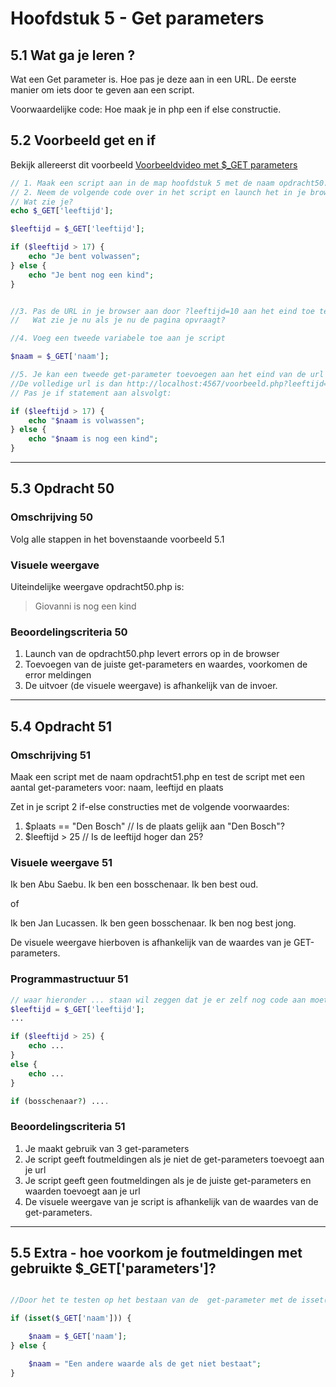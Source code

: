 # Hoofdstuk 5 - Get parameters

## 5.1 Wat ga je leren ?

Wat een Get parameter is. Hoe pas je deze aan in een URL. De eerste manier om iets door te geven aan een script.

Voorwaardelijke code: Hoe maak je in php een if else constructie.

## 5.2 Voorbeeld get en if

Bekijk allereerst dit voorbeeld
[Voorbeeldvideo met $_GET parameters](https://mix.office.com/watch/16sdvrg08ufjb)

~~~php
// 1. Maak een script aan in de map hoofdstuk 5 met de naam opdracht50.php
// 2. Neem de volgende code over in het script en launch het in je browser
// Wat zie je?
echo $_GET['leeftijd'];

$leeftijd = $_GET['leeftijd'];

if ($leeftijd > 17) {
    echo "Je bent volwassen";
} else {
    echo "Je bent nog een kind";
}


//3. Pas de URL in je browser aan door ?leeftijd=10 aan het eind toe te voegen
//   Wat zie je nu als je nu de pagina opvraagt?

//4. Voeg een tweede variabele toe aan je script

$naam = $_GET['naam'];

//5. Je kan een tweede get-parameter toevoegen aan het eind van de url door bijv &naam=Abu Saebu toe te voegen
//De volledige url is dan http://localhost:4567/voorbeeld.php?leeftijd=52&naam=Abu Saebu
// Pas je if statement aan alsvolgt:

if ($leeftijd > 17) {
    echo "$naam is volwassen";
} else {
    echo "$naam is nog een kind";
}

~~~

---
## 5.3 Opdracht 50

### Omschrijving 50
Volg alle stappen in het bovenstaande voorbeeld 5.1

### Visuele weergave
Uiteindelijke weergave opdracht50.php is:

> Giovanni is nog een kind

### Beoordelingscriteria 50
1. Launch van de opdracht50.php levert errors op in de browser
2. Toevoegen van de juiste get-parameters en waardes, voorkomen de error meldingen
3. De uitvoer (de visuele weergave) is afhankelijk van de invoer.

---

## 5.4 Opdracht 51

### Omschrijving 51
Maak een script met de naam opdracht51.php en test de script met een aantal get-parameters voor: naam, leeftijd en plaats

Zet in je script 2 if-else constructies met de volgende voorwaardes:
1. $plaats == "Den Bosch" // Is de plaats gelijk aan "Den Bosch"?
2. $leeftijd > 25         // Is de leeftijd hoger dan 25?

### Visuele weergave 51

Ik ben Abu Saebu. 
Ik ben een bosschenaar.
Ik ben best oud.

of

Ik ben Jan Lucassen.
Ik ben geen bosschenaar.
Ik ben nog best jong.

De visuele weergave hierboven is afhankelijk van de waardes van je GET-parameters.

### Programmastructuur 51

~~~php
// waar hieronder ... staan wil zeggen dat je er zelf nog code aan moet toevoegen
$leeftijd = $_GET['leeftijd'];
...

if ($leeftijd > 25) {
    echo ...
}
else {
    echo ...
}

if (bosschenaar?) ....

~~~

### Beoordelingscriteria 51
1. Je maakt gebruik van 3 get-parameters
2. Je script geeft foutmeldingen als je niet de get-parameters toevoegt aan je url
3. Je script geeft geen foutmeldingen als je de juiste get-parameters en waarden toevoegt aan je url
4. De visuele weergave van je script is afhankelijk van de waardes van de get-parameters.
---

## 5.5 Extra - hoe voorkom je foutmeldingen met gebruikte $_GET['parameters']?

~~~php

//Door het te testen op het bestaan van de  get-parameter met de isset() functie op de volgende manier:

if (isset($_GET['naam'])) {

    $naam = $_GET['naam'];
} else {

    $naam = "Een andere waarde als de get niet bestaat";
}

~~~
